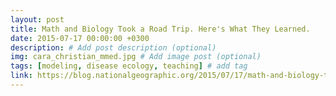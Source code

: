 ```yaml
---
layout: post
title: Math and Biology Took a Road Trip. Here's What They Learned.
date: 2015-07-17 00:00:00 +0300
description: # Add post description (optional)
img: cara_christian_mmed.jpg # Add image post (optional)
tags: [modeling, disease ecology, teaching] # add tag
link: https://blog.nationalgeographic.org/2015/07/17/math-and-biology-took-a-road-trip-heres-what-they-learned
---
```

